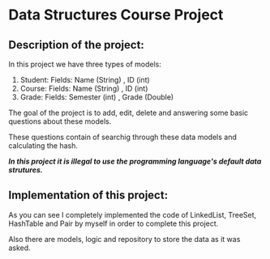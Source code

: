 # Data Structures Course Project

## Description of the project:

In this project we have three types of models:
1. Student:
Fields: Name (String) , ID (int)
2. Course:
Fields: Name (String) , ID (int)
3. Grade:
Fields: Semester (int) , Grade (Double)

The goal of the project is to add, edit, delete and answering some basic questions about these models.

These questions contain of searchig through these data models and calculating the hash.

***In this project it is illegal to use the programming language's default data strutures.***

## Implementation of this project:

As you can see I completely implemented the code of LinkedList, TreeSet, HashTable and Pair by myself in order to complete this project.

Also there are models, logic and repository to store the data as it was asked.
